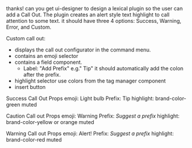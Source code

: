 thanks! can you get ui-designer to design a lexical plugin so the user can add a Call Out. The plugin creates an alert style text highlight to call attention to some text. it should have three 4 options: Success, Warning, Error, and Custom. 

Custom call out: 
- displays the call out configurator  in the command menu. 
- contains an emoji selector 
- contains a field component.
    - Label: "Add Prefix" e.g." Tip" it should automatically add the colon after the prefix.  
- highlight selector use colors from the tag manager component
- insert button

Success Call Out Props
emoji: Light bulb
Prefix: Tip
highlight: brand-color-green muted

Caution Call out Props
emoji: Warning
Prefix: *Suggest a prefix*
highlight: brand-color-yellow or orange muted 

Warning Call out Props
emoji: Alert!
Prefix: *Suggest a prefix*
highlight: brand-color-red muted




